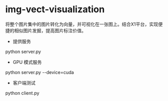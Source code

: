 # img-vect-visualization

将整个图片集中的图片转化为向量，并可视化在一张图上。结合X1平台，实现便捷的相似图片发掘，提高图片标注价值。

* 提供服务

python server.py 

* GPU 模式服务

python server.py --device=cuda

* 客户端测试

python client.py
